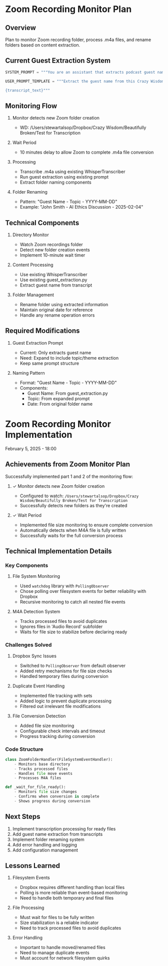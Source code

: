# Zoom Recording Monitor Plan

## Overview
Plan to monitor Zoom recording folder, process .m4a files, and rename folders based on content extraction.

## Current Guest Extraction System
```python
SYSTEM_PROMPT = """You are an assistant that extracts podcast guest names from transcripts. The guest name is usually mentioned in the first few lines when the host introduces them."""

USER_PROMPT_TEMPLATE = """Extract the guest name from this Crazy Wisdom podcast transcript. Return only the guest's full name:

{transcript_text}"""
```

## Monitoring Flow
1. Monitor detects new Zoom folder creation
   - WD: /Users/stewartalsop/Dropbox/Crazy Wisdom/Beautifully Broken/Test for Transcription


2. Wait Period
   - 10 minutes delay to allow Zoom to complete .m4a file conversion

3. Processing
   - Transcribe .m4a using existing WhisperTranscriber
   - Run guest extraction using existing prompt
   - Extract folder naming components

4. Folder Renaming
   - Pattern: "Guest Name - Topic - YYYY-MM-DD"
   - Example: "John Smith - AI Ethics Discussion - 2025-02-04"

## Technical Components
1. Directory Monitor
   - Watch Zoom recordings folder
   - Detect new folder creation events
   - Implement 10-minute wait timer

2. Content Processing
   - Use existing WhisperTranscriber
   - Use existing guest_extraction.py
   - Extract guest name from transcript

3. Folder Management
   - Rename folder using extracted information
   - Maintain original date for reference
   - Handle any rename operation errors

## Required Modifications
1. Guest Extraction Prompt
   - Current: Only extracts guest name
   - Need: Expand to include topic/theme extraction
   - Keep same prompt structure

2. Naming Pattern
   - Format: "Guest Name - Topic - YYYY-MM-DD"
   - Components:
     - Guest Name: From guest_extraction.py
     - Topic: From expanded prompt
     - Date: From original folder name


# Zoom Recording Monitor Implementation
February 5, 2025 - 18:00

## Achievements from Zoom Monitor Plan
Successfully implemented part 1 and 2 of the monitoring flow:

1. ✓ Monitor detects new Zoom folder creation
   - Configured to watch: `/Users/stewartalsop/Dropbox/Crazy Wisdom/Beautifully Broken/Test for Transcription`
   - Successfully detects new folders as they're created

2. ✓ Wait Period
   - Implemented file size monitoring to ensure complete conversion
   - Automatically detects when M4A file is fully written
   - Successfully waits for the full conversion process

## Technical Implementation Details

### Key Components
1. File System Monitoring
   - Used `watchdog` library with `PollingObserver`
   - Chose polling over filesystem events for better reliability with Dropbox
   - Recursive monitoring to catch all nested file events

2. M4A Detection System
   - Tracks processed files to avoid duplicates
   - Ignores files in 'Audio Record' subfolder
   - Waits for file size to stabilize before declaring ready

### Challenges Solved
1. Dropbox Sync Issues
   - Switched to `PollingObserver` from default observer
   - Added retry mechanisms for file size checks
   - Handled temporary files during conversion

2. Duplicate Event Handling
   - Implemented file tracking with sets
   - Added logic to prevent duplicate processing
   - Filtered out irrelevant file modifications

3. File Conversion Detection
   - Added file size monitoring
   - Configurable check intervals and timeout
   - Progress tracking during conversion

### Code Structure
```python
class ZoomFolderHandler(FileSystemEventHandler):
    - Monitors base directory
    - Tracks processed files
    - Handles file move events
    - Processes M4A files

def _wait_for_file_ready():
    - Monitors file size changes
    - Confirms when conversion is complete
    - Shows progress during conversion
```

## Next Steps
1. Implement transcription processing for ready files
2. Add guest name extraction from transcripts
3. Implement folder renaming system
4. Add error handling and logging
5. Add configuration management

## Lessons Learned
1. Filesystem Events
   - Dropbox requires different handling than local files
   - Polling is more reliable than event-based monitoring
   - Need to handle both temporary and final files

2. File Processing
   - Must wait for files to be fully written
   - Size stabilization is a reliable indicator
   - Need to track processed files to avoid duplicates

3. Error Handling
   - Important to handle moved/renamed files
   - Need to manage duplicate events
   - Must account for network filesystem quirks